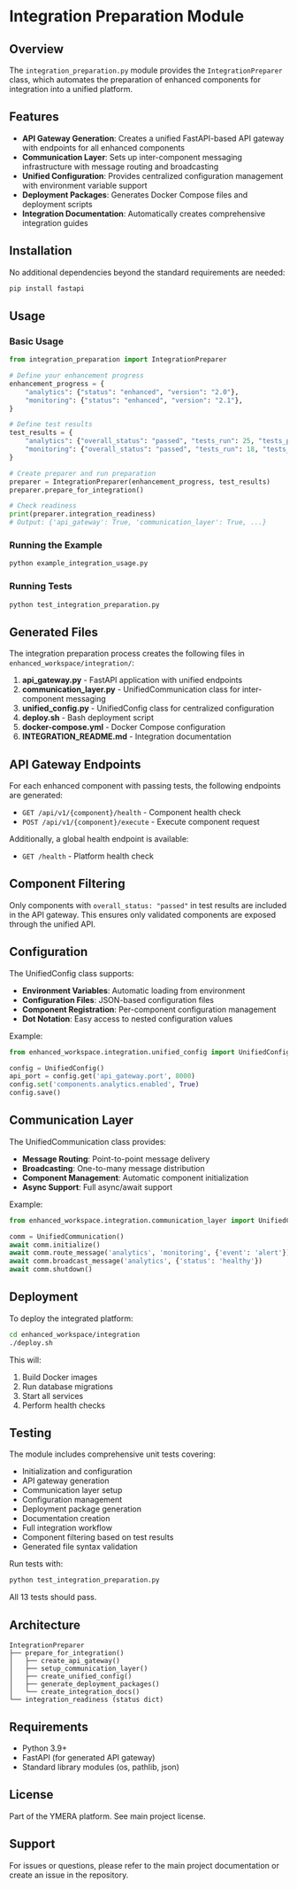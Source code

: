 # Integration Preparation Module

## Overview

The `integration_preparation.py` module provides the `IntegrationPreparer` class, which automates the preparation of enhanced components for integration into a unified platform.

## Features

- **API Gateway Generation**: Creates a unified FastAPI-based API gateway with endpoints for all enhanced components
- **Communication Layer**: Sets up inter-component messaging infrastructure with message routing and broadcasting
- **Unified Configuration**: Provides centralized configuration management with environment variable support
- **Deployment Packages**: Generates Docker Compose files and deployment scripts
- **Integration Documentation**: Automatically creates comprehensive integration guides

## Installation

No additional dependencies beyond the standard requirements are needed:

```bash
pip install fastapi
```

## Usage

### Basic Usage

```python
from integration_preparation import IntegrationPreparer

# Define your enhancement progress
enhancement_progress = {
    "analytics": {"status": "enhanced", "version": "2.0"},
    "monitoring": {"status": "enhanced", "version": "2.1"},
}

# Define test results
test_results = {
    "analytics": {"overall_status": "passed", "tests_run": 25, "tests_passed": 25},
    "monitoring": {"overall_status": "passed", "tests_run": 18, "tests_passed": 18},
}

# Create preparer and run preparation
preparer = IntegrationPreparer(enhancement_progress, test_results)
preparer.prepare_for_integration()

# Check readiness
print(preparer.integration_readiness)
# Output: {'api_gateway': True, 'communication_layer': True, ...}
```

### Running the Example

```bash
python example_integration_usage.py
```

### Running Tests

```bash
python test_integration_preparation.py
```

## Generated Files

The integration preparation process creates the following files in `enhanced_workspace/integration/`:

1. **api_gateway.py** - FastAPI application with unified endpoints
2. **communication_layer.py** - UnifiedCommunication class for inter-component messaging
3. **unified_config.py** - UnifiedConfig class for centralized configuration
4. **deploy.sh** - Bash deployment script
5. **docker-compose.yml** - Docker Compose configuration
6. **INTEGRATION_README.md** - Integration documentation

## API Gateway Endpoints

For each enhanced component with passing tests, the following endpoints are generated:

- `GET /api/v1/{component}/health` - Component health check
- `POST /api/v1/{component}/execute` - Execute component request

Additionally, a global health endpoint is available:

- `GET /health` - Platform health check

## Component Filtering

Only components with `overall_status: "passed"` in test results are included in the API gateway. This ensures only validated components are exposed through the unified API.

## Configuration

The UnifiedConfig class supports:

- **Environment Variables**: Automatic loading from environment
- **Configuration Files**: JSON-based configuration files
- **Component Registration**: Per-component configuration management
- **Dot Notation**: Easy access to nested configuration values

Example:

```python
from enhanced_workspace.integration.unified_config import UnifiedConfig

config = UnifiedConfig()
api_port = config.get('api_gateway.port', 8000)
config.set('components.analytics.enabled', True)
config.save()
```

## Communication Layer

The UnifiedCommunication class provides:

- **Message Routing**: Point-to-point message delivery
- **Broadcasting**: One-to-many message distribution
- **Component Management**: Automatic component initialization
- **Async Support**: Full async/await support

Example:

```python
from enhanced_workspace.integration.communication_layer import UnifiedCommunication

comm = UnifiedCommunication()
await comm.initialize()
await comm.route_message('analytics', 'monitoring', {'event': 'alert'})
await comm.broadcast_message('analytics', {'status': 'healthy'})
await comm.shutdown()
```

## Deployment

To deploy the integrated platform:

```bash
cd enhanced_workspace/integration
./deploy.sh
```

This will:
1. Build Docker images
2. Run database migrations
3. Start all services
4. Perform health checks

## Testing

The module includes comprehensive unit tests covering:

- Initialization and configuration
- API gateway generation
- Communication layer setup
- Configuration management
- Deployment package generation
- Documentation creation
- Full integration workflow
- Component filtering based on test results
- Generated file syntax validation

Run tests with:

```bash
python test_integration_preparation.py
```

All 13 tests should pass.

## Architecture

```
IntegrationPreparer
├── prepare_for_integration()
│   ├── create_api_gateway()
│   ├── setup_communication_layer()
│   ├── create_unified_config()
│   ├── generate_deployment_packages()
│   └── create_integration_docs()
└── integration_readiness (status dict)
```

## Requirements

- Python 3.9+
- FastAPI (for generated API gateway)
- Standard library modules (os, pathlib, json)

## License

Part of the YMERA platform. See main project license.

## Support

For issues or questions, please refer to the main project documentation or create an issue in the repository.

